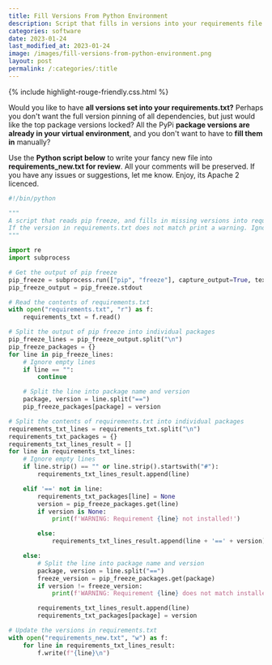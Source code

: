 ```yaml
---
title: Fill Versions From Python Environment
description: Script that fills in versions into your requirements file
categories: software
date: 2023-01-24
last_modified_at: 2023-01-24
image: /images/fill-versions-from-python-environment.png
layout: post
permalink: /:categories/:title
---
```


{% include highlight-rouge-friendly.css.html %}

Would you like to have **all versions set into your requirements.txt?**
Perhaps you don't want the full version pinning of all dependencies, but just would like the top package versions locked?
All the PyPi **package versions are already in your virtual environment**, and you don't want to have to **fill them in** manually?

Use the **Python script below** to write your fancy new file into **requirements_new.txt for review**. All your comments will be preserved. 
If you have any issues or suggestions, let me know. Enjoy, its Apache 2 licenced.

```python
#!/bin/python

"""
A script that reads pip freeze, and fills in missing versions into requirements.txt for corresponding packages.
If the version in requirements.txt does not match print a warning. Ignore comments in requirement.txt.
"""

import re
import subprocess

# Get the output of pip freeze
pip_freeze = subprocess.run(["pip", "freeze"], capture_output=True, text=True)
pip_freeze_output = pip_freeze.stdout

# Read the contents of requirements.txt
with open("requirements.txt", "r") as f:
    requirements_txt = f.read()

# Split the output of pip freeze into individual packages
pip_freeze_lines = pip_freeze_output.split("\n")
pip_freeze_packages = {}
for line in pip_freeze_lines:
    # Ignore empty lines
    if line == "":
        continue

    # Split the line into package name and version
    package, version = line.split("==")
    pip_freeze_packages[package] = version

# Split the contents of requirements.txt into individual packages
requirements_txt_lines = requirements_txt.split("\n")
requirements_txt_packages = {}
requirements_txt_lines_result = []
for line in requirements_txt_lines:
    # Ignore empty lines
    if line.strip() == "" or line.strip().startswith("#"):
        requirements_txt_lines_result.append(line)

    elif '==' not in line:
        requirements_txt_packages[line] = None
        version = pip_freeze_packages.get(line)
        if version is None:
            print(f'WARNING: Requirement {line} not installed!')

        else:
            requirements_txt_lines_result.append(line + '==' + version)

    else:
        # Split the line into package name and version
        package, version = line.split("==")
        freeze_version = pip_freeze_packages.get(package)
        if version != freeze_version:
            print(f'WARNING: Requirement {line} does not match installed version: {freeze_version}')

        requirements_txt_lines_result.append(line)
        requirements_txt_packages[package] = version

# Update the versions in requirements.txt
with open("requirements_new.txt", "w") as f:
    for line in requirements_txt_lines_result:
        f.write(f"{line}\n")
```
